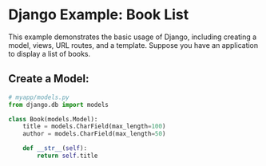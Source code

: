 # Django Example: Book List

This example demonstrates the basic usage of Django, including creating a model, views, URL routes, and a template. Suppose you have an application to display a list of books.

## Create a Model:

```python
# myapp/models.py
from django.db import models

class Book(models.Model):
    title = models.CharField(max_length=100)
    author = models.CharField(max_length=50)

    def __str__(self):
        return self.title
